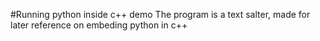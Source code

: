 #Running python inside c++ demo
The program is a text salter, made for later reference on
embeding python in c++
